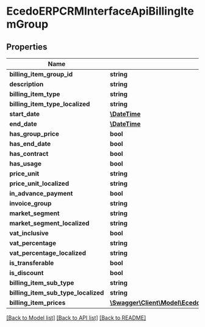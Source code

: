 # EcedoERPCRMInterfaceApiBillingItemGroup

## Properties
Name | Type | Description | Notes
------------ | ------------- | ------------- | -------------
**billing_item_group_id** | **string** |  | [optional] 
**description** | **string** |  | [optional] 
**billing_item_type** | **string** |  | [optional] 
**billing_item_type_localized** | **string** |  | [optional] 
**start_date** | [**\DateTime**](\DateTime.md) |  | [optional] 
**end_date** | [**\DateTime**](\DateTime.md) |  | [optional] 
**has_group_price** | **bool** |  | [optional] 
**has_end_date** | **bool** |  | [optional] 
**has_contract** | **bool** |  | [optional] 
**has_usage** | **bool** |  | [optional] 
**price_unit** | **string** |  | [optional] 
**price_unit_localized** | **string** |  | [optional] 
**in_advance_payment** | **bool** |  | [optional] 
**invoice_group** | **string** |  | [optional] 
**market_segment** | **string** |  | [optional] 
**market_segment_localized** | **string** |  | [optional] 
**vat_inclusive** | **bool** |  | [optional] 
**vat_percentage** | **string** |  | [optional] 
**vat_percentage_localized** | **string** |  | [optional] 
**is_transferable** | **bool** |  | [optional] 
**is_discount** | **bool** |  | [optional] 
**billing_item_sub_type** | **string** |  | [optional] 
**billing_item_sub_type_localized** | **string** |  | [optional] 
**billing_item_prices** | [**\Swagger\Client\Model\EcedoERPCRMInterfaceApiBillingItemPrice[]**](EcedoERPCRMInterfaceApiBillingItemPrice.md) |  | [optional] 

[[Back to Model list]](../README.md#documentation-for-models) [[Back to API list]](../README.md#documentation-for-api-endpoints) [[Back to README]](../README.md)


